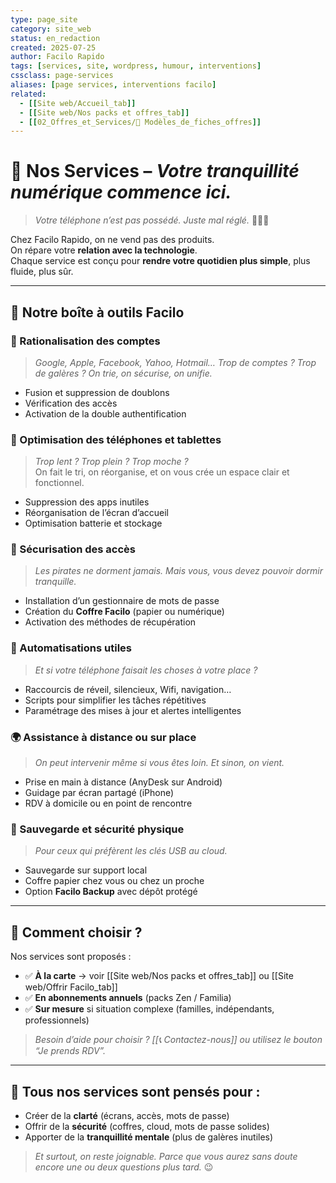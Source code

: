 ```yaml
---
type: page_site
category: site_web
status: en_redaction
created: 2025-07-25
author: Facilo Rapido
tags: [services, site, wordpress, humour, interventions]
cssclass: page-services
aliases: [page services, interventions facilo]
related:
  - [[Site web/Accueil_tab]]
  - [[Site web/Nos packs et offres_tab]]
  - [[02_Offres_et_Services/🧾 Modèles_de_fiches_offres]]
---
```


# 🔧 Nos Services – _Votre tranquillité numérique commence ici._

> _Votre téléphone n’est pas possédé. Juste mal réglé._ 📱🧙‍♂️

Chez Facilo Rapido, on ne vend pas des produits.  
On répare votre **relation avec la technologie**.  
Chaque service est conçu pour **rendre votre quotidien plus simple**, plus fluide, plus sûr.

---

## 🧰 Notre boîte à outils Facilo

### 🔐 Rationalisation des comptes
> _Google, Apple, Facebook, Yahoo, Hotmail… Trop de comptes ? Trop de galères ? On trie, on sécurise, on unifie._
- Fusion et suppression de doublons
- Vérification des accès
- Activation de la double authentification

### 📲 Optimisation des téléphones et tablettes
> _Trop lent ? Trop plein ? Trop moche ?_  
> On fait le tri, on réorganise, et on vous crée un espace clair et fonctionnel.
- Suppression des apps inutiles
- Réorganisation de l’écran d’accueil
- Optimisation batterie et stockage

### 🔐 Sécurisation des accès
> _Les pirates ne dorment jamais. Mais vous, vous devez pouvoir dormir tranquille._
- Installation d’un gestionnaire de mots de passe
- Création du **Coffre Facilo** (papier ou numérique)
- Activation des méthodes de récupération

### 🧠 Automatisations utiles
> _Et si votre téléphone faisait les choses à votre place ?_
- Raccourcis de réveil, silencieux, Wifi, navigation…
- Scripts pour simplifier les tâches répétitives
- Paramétrage des mises à jour et alertes intelligentes

### 🌍 Assistance à distance ou sur place
> _On peut intervenir même si vous êtes loin. Et sinon, on vient._
- Prise en main à distance (AnyDesk sur Android)
- Guidage par écran partagé (iPhone)
- RDV à domicile ou en point de rencontre

### 💾 Sauvegarde et sécurité physique
> _Pour ceux qui préfèrent les clés USB au cloud._
- Sauvegarde sur support local
- Coffre papier chez vous ou chez un proche
- Option **Facilo Backup** avec dépôt protégé

---

## 🧭 Comment choisir ?

Nos services sont proposés :
- ✅ **À la carte** → voir [[Site web/Nos packs et offres_tab]] ou [[Site web/Offrir Facilo_tab]]
- ✅ **En abonnements annuels** (packs Zen / Familia)
- ✅ **Sur mesure** si situation complexe (familles, indépendants, professionnels)

> _Besoin d’aide pour choisir ? [[📞 Contactez-nous]] ou utilisez le bouton “Je prends RDV”._

---

## 🧩 Tous nos services sont pensés pour :
- Créer de la **clarté** (écrans, accès, mots de passe)
- Offrir de la **sécurité** (coffres, cloud, mots de passe solides)
- Apporter de la **tranquillité mentale** (plus de galères inutiles)

> _Et surtout, on reste joignable. Parce que vous aurez sans doute encore une ou deux questions plus tard._ 😉
